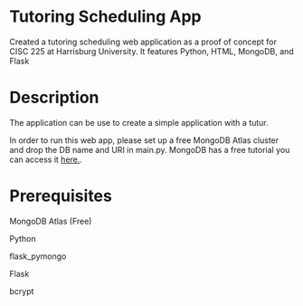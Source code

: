
# Tutoring Scheduling App 
Created a tutoring scheduling web application as a proof of concept for CISC 225 at Harrisburg University. It features Python, HTML, MongoDB, and Flask 

# Description
The application can be use to create a simple application with a tutur. 

In order to run this web app, please set up a free MongoDB Atlas cluster and drop the DB name and URI in main.py. MongoDB has a free tutorial you can access it [here.](https://www.mongodb.com/docs/atlas/getting-started/).

# Prerequisites
MongoDB Atlas (Free)

Python

flask_pymongo

Flask

bcrypt
